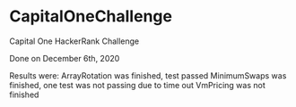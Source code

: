 # CapitalOneChallenge
Capital One HackerRank Challenge

Done on December 6th, 2020

Results were: 
ArrayRotation was finished, test passed
MinimumSwaps was finished, one test was not passing due to time out
VmPricing was not finished